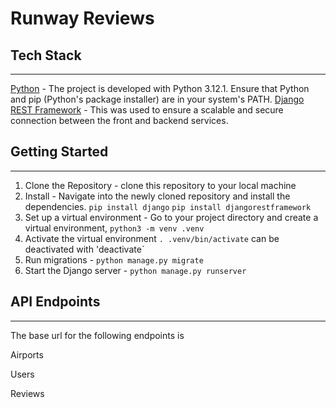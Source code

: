 # Runway Reviews

## Tech Stack 
---
[Python](https://www.python.org/) - The project is developed with Python 3.12.1. Ensure that Python and pip (Python's package installer) are in your system's PATH. 
[Django REST Framework](https://www.django-rest-framework.org/) - This was used to ensure a scalable and secure connection between the front and backend services. 

## Getting Started
---
1. Clone the Repository - clone this repository to your local machine
2. Install - Navigate into the newly cloned repository and install the dependencies. `pip install django` `pip install djangorestframework`
3. Set up a virtual environment - Go to your project directory and create a virtual environment, `python3 -m venv .venv`
4. Activate the virtual environment `. .venv/bin/activate` can be deactivated with 'deactivate`
5. Run migrations - `python manage.py migrate`
6. Start the Django server - `python manage.py runserver`

## API Endpoints
---
The base url for the following endpoints is 

Airports

Users

Reviews


